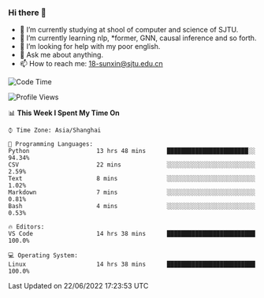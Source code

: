 ### Hi there 👋

<!--
**sunxin000/sunxin000** is a ✨ _special_ ✨ repository because its `README.md` (this file) appears on your GitHub profile.

Here are some ideas to get you started:

- 🔭 I’m currently working on ...
- 🌱 I’m currently learning ...
- 👯 I’m looking to collaborate on ...
- 🤔 I’m looking for help with ...
- 💬 Ask me about ...
- 📫 How to reach me: ...
- 😄 Pronouns: ...
- ⚡ Fun fact: ...
-->
- 🏫 I’m currently studying at shool of computer and science of SJTU.
- 🌱 I’m currently learning nlp, \*former, GNN, causal inference and so forth.
- 🤔 I’m looking for help with my poor english.
- 💬 Ask me about anything.
- 📫 How to reach me: 18-sunxin@sjtu.edu.cn
<!--START_SECTION:waka-->
![Code Time](http://img.shields.io/badge/Code%20Time-219%20hrs%2034%20mins-blue)

![Profile Views](http://img.shields.io/badge/Profile%20Views-0-blue)

📊 **This Week I Spent My Time On** 

```text
⌚︎ Time Zone: Asia/Shanghai

💬 Programming Languages: 
Python                   13 hrs 48 mins      ███████████████████████░░   94.34% 
CSV                      22 mins             ░░░░░░░░░░░░░░░░░░░░░░░░░   2.59% 
Text                     8 mins              ░░░░░░░░░░░░░░░░░░░░░░░░░   1.02% 
Markdown                 7 mins              ░░░░░░░░░░░░░░░░░░░░░░░░░   0.81% 
Bash                     4 mins              ░░░░░░░░░░░░░░░░░░░░░░░░░   0.53%

🔥 Editors: 
VS Code                  14 hrs 38 mins      █████████████████████████   100.0%

💻 Operating System: 
Linux                    14 hrs 38 mins      █████████████████████████   100.0%

```


 Last Updated on 22/06/2022 17:23:53 UTC
<!--END_SECTION:waka-->
